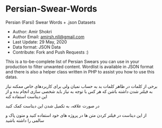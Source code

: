 # Persian-Swear-Words
Persian (Farsi) Swear Words + .json Datasets

* Author: Amir Shokri
* Author Email: amirsh.nll@gmail.com
* Last Update: 29 May, 2020
* Data format: JSON Data
* Contribute: Fork and Push Requests :)

This is a to-be-complete list of Persian Swears you can use in your production to filter unwanted content.
Wordlist is available in JSON format and there is also a helper class written in PHP to assist you how to use this datas. 

برخی از کلمات در ظاهر کلمات بد به حساب نمیان ولی برای کاربردهای خاص ممکنه نیاز به فیلتر شدن داشته باشن که هر کس با توجه به نیاز  باید شخصی سازی انجام بده و از این دیتاست استفاده کنه


در صورت علاقه، به تکمیل شدن این دیتاست کمک کنید

از این دیتاست در فیلتر کردن متن ها در پروژه های خود استفاده کنید و متون پاک و سالمی را داشته باشید
